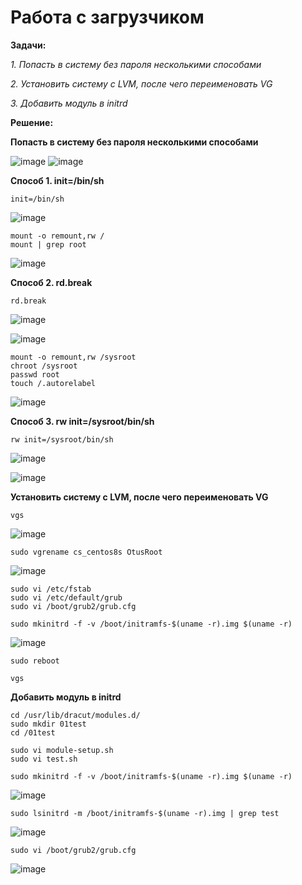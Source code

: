 # Работа с загрузчиком

**Задачи:**

  *1. Попасть в систему без пароля несколькими способами*
  
  *2. Установить систему с LVM, после чего переименовать VG*
  
  *3. Добавить модуль в initrd*
   
**Решение:**

**Попасть в систему без пароля несколькими способами**

![image](https://github.com/lettache/Otus-Administrator-Linux-Pro-Kryuchkov_VV/assets/84719218/6386d071-a932-4e94-ba8b-8b56c3535448)
![image](https://github.com/lettache/Otus-Administrator-Linux-Pro-Kryuchkov_VV/assets/84719218/bd75a191-4bb9-4886-9277-00f6ed6eaea8)

**Способ 1. init=/bin/sh**

```
init=/bin/sh
```
![image](https://github.com/lettache/Otus-Administrator-Linux-Pro-Kryuchkov_VV/assets/84719218/a8cd2490-d364-43db-b7ea-45faf8faa49a)

```
mount -o remount,rw /
mount | grep root
```
![image](https://github.com/lettache/Otus-Administrator-Linux-Pro-Kryuchkov_VV/assets/84719218/d1ed3647-bced-4853-8c38-800e13571f04)

**Способ 2. rd.break**

```
rd.break
```
![image](https://github.com/lettache/Otus-Administrator-Linux-Pro-Kryuchkov_VV/assets/84719218/52dc7b89-8a31-425f-9af4-f61c7a8d2267)

![image](https://github.com/lettache/Otus-Administrator-Linux-Pro-Kryuchkov_VV/assets/84719218/09ab978a-d133-4783-820b-a81a92fed063)

```
mount -o remount,rw /sysroot
chroot /sysroot
passwd root
touch /.autorelabel
```
![image](https://github.com/lettache/Otus-Administrator-Linux-Pro-Kryuchkov_VV/assets/84719218/d5854237-c5aa-49ac-9243-976c74569fb0)

**Способ 3. rw init=/sysroot/bin/sh**

```
rw init=/sysroot/bin/sh
```
![image](https://github.com/lettache/Otus-Administrator-Linux-Pro-Kryuchkov_VV/assets/84719218/3b909ccf-685a-4b5e-a8ce-5b2883816e2a)

![image](https://github.com/lettache/Otus-Administrator-Linux-Pro-Kryuchkov_VV/assets/84719218/9ab7643c-c019-41b1-a8bf-c6bdfbb328d7)

**Установить систему с LVM, после чего переименовать VG**

```
vgs
```

![image](https://github.com/lettache/Otus-Administrator-Linux-Pro-Kryuchkov_VV/assets/84719218/9c58f5d3-5180-4ca4-b5d8-720f0a5b02b7)

```
sudo vgrename cs_centos8s OtusRoot
```

![image](https://github.com/lettache/Otus-Administrator-Linux-Pro-Kryuchkov_VV/assets/84719218/dbf340a0-5bb8-45a8-925c-02816f8c50aa)

```
sudo vi /etc/fstab
sudo vi /etc/default/grub
sudo vi /boot/grub2/grub.cfg
```

```
sudo mkinitrd -f -v /boot/initramfs-$(uname -r).img $(uname -r)
```

![image](https://github.com/lettache/Otus-Administrator-Linux-Pro-Kryuchkov_VV/assets/84719218/e3edefb6-ecb2-447a-b356-6de3cd8b246d)

```
sudo reboot
```

```
vgs
```

**Добавить модуль в initrd**

```
cd /usr/lib/dracut/modules.d/
sudo mkdir 01test
cd /01test
```

```
sudo vi module-setup.sh
sudo vi test.sh
```

```
sudo mkinitrd -f -v /boot/initramfs-$(uname -r).img $(uname -r)
```

![image](https://github.com/lettache/Otus-Administrator-Linux-Pro-Kryuchkov_VV/assets/84719218/cefa0913-ff79-4ebe-abce-6ef59f55204e)

```
sudo lsinitrd -m /boot/initramfs-$(uname -r).img | grep test
```

![image](https://github.com/lettache/Otus-Administrator-Linux-Pro-Kryuchkov_VV/assets/84719218/25473316-e0ce-41da-85f1-6de58b5df763)

```
sudo vi /boot/grub2/grub.cfg
```

![image](https://github.com/lettache/Otus-Administrator-Linux-Pro-Kryuchkov_VV/assets/84719218/edd428b5-c067-46c2-949e-adfced6ea464)











